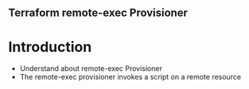 ## Terraform remote-exec Provisioner
# Introduction
- Understand about remote-exec Provisioner
- The remote-exec provisioner invokes a script on a remote resource 
